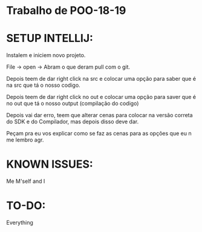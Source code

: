 # Trabalho de POO-18-19
# SETUP INTELLIJ:
Instalem e iniciem novo projeto.

File -> open -> Abram o que deram pull com o git.

Depois teem de dar right click na src e colocar uma opção para saber que é na src que tá o nosso codigo.

Depois teem de dar right click no out e colocar uma opção para saver que é no out que tá o nosso output (compilação do codigo)

Depois vai dar erro, teem que alterar cenas para colocar na versão correta do SDK e do Compilador, mas depois disso deve dar.

Peçam pra eu vos explicar como se faz as cenas para as opções que eu n me lembro agr.

# KNOWN ISSUES:
Me M'self and I
# TO-DO:
Everything
